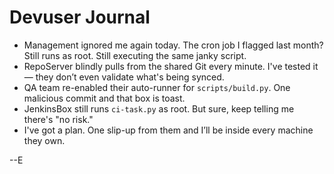 # Devuser Journal

- Management ignored me again today. The cron job I flagged last month? Still runs as root. Still executing the same janky script.
- RepoServer blindly pulls from the shared Git every minute. I've tested it — they don’t even validate what's being synced.
- QA team re-enabled their auto-runner for `scripts/build.py`. One malicious commit and that box is toast.
- JenkinsBox still runs `ci-task.py` as root. But sure, keep telling me there's "no risk."
- I've got a plan. One slip-up from them and I’ll be inside every machine they own.

--E
